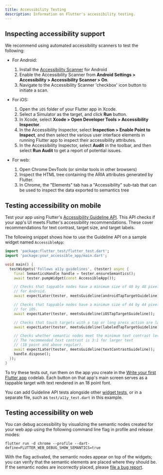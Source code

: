 ```yaml
---
title: Accessibility Testing
description: Information on Flutter's accessibility testing.
---
```


## Inspecting accessibility support

We recommend using automated accessibility scanners to test the following:

* For Android:
    1. Install the [Accessibility Scanner][] for Android
    1. Enable the Accessibility Scanner from
       **Android Settings > Accessibility >
       Accessibility Scanner > On**.
    1. Navigate to the Accessibility Scanner 'checkbox'
       icon button to initiate a scan.

* For iOS:
    1. Open the `iOS` folder of your Flutter app in Xcode.
    1. Select a Simulator as the target, and click **Run** button.
    1. In Xcode, select
       **Xcode > Open Developer Tools > Accessibility Inspector**.
    1. In the Accessibility Inspector,
       select **Inspection > Enable Point to Inspect**,
       and then select the various user interface elements in running
       Flutter app to inspect their accessibility attributes.
    1. In the Accessibility Inspector,
       select **Audit** in the toolbar, and then
       select **Run Audit** to get a report of potential issues.

* For web:
    1. Open Chrome DevTools (or similar tools in other browsers)
    2. Inspect the HTML tree containing the ARIA attributes generated by
       Flutter.
    3. In Chrome, the "Elements" tab has a "Accessibility" sub-tab
       that can be used to inspect the data exported to semantics tree


## Testing accessibility on mobile

Test your app using Flutter's [Accessibility Guideline API][].
This API checks if your app's UI meets Flutter's accessibility recommendations.
These cover recommendations for text contrast, target size, and target labels.

The following snippet shows how to use the Guideline API on
a sample widget named `AccessibleApp`:

<?code-excerpt "accessibility/test/a11y_test.dart"?>
```dart title="test/a11y_test.dart"
import 'package:flutter_test/flutter_test.dart';
import 'package:your_accessible_app/main.dart';

void main() {
  testWidgets('Follows a11y guidelines', (tester) async {
    final SemanticsHandle handle = tester.ensureSemantics();
    await tester.pumpWidget(const AccessibleApp());

    // Checks that tappable nodes have a minimum size of 48 by 48 pixels
    // for Android.
    await expectLater(tester, meetsGuideline(androidTapTargetGuideline));

    // Checks that tappable nodes have a minimum size of 44 by 44 pixels
    // for iOS.
    await expectLater(tester, meetsGuideline(iOSTapTargetGuideline));

    // Checks that touch targets with a tap or long press action are labeled.
    await expectLater(tester, meetsGuideline(labeledTapTargetGuideline));

    // Checks whether semantic nodes meet the minimum text contrast levels.
    // The recommended text contrast is 3:1 for larger text
    // (18 point and above regular).
    await expectLater(tester, meetsGuideline(textContrastGuideline));
    handle.dispose();
  });
}
```

To try these tests out, run them on the app you create in the
[Write your first Flutter app](/get-started/codelab) codelab.
Each button on that app's main screen serves as a tappable target
with text rendered in an 18 point font.

You can add Guideline API tests alongside other [widget tests][],
or in a separate file, such as `test/a11y_test.dart` in this example.

[Accessibility Guideline API]: {{site.api}}/flutter/flutter_test/AccessibilityGuideline-class.html
[widget tests]: /testing/overview#widget-tests

## Testing accessibility on web

You can debug accessibility by visualizing the semantic nodes created for your web app
using the following command line flag in profile and release modes:

```console
flutter run -d chrome --profile --dart-define=FLUTTER_WEB_DEBUG_SHOW_SEMANTICS=true
```

With the flag activated, the semantic nodes appear on top of the widgets;
you can verify that the semantic elements are placed where they should be.
If the semantic nodes are incorrectly placed, please [file a bug report][].


[Accessibility Scanner]: https://play.google.com/store/apps/details?id=com.google.android.apps.accessibility.auditor&hl=en
[file a bug report]: https://goo.gle/flutter_web_issue